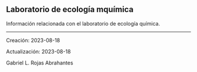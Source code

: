## Laboratorio de ecología mquímica
Información relacionada con el laboratorio de ecología química.

***

Creación: 2023-08-18

Actualización: 2023-08-18

Gabriel L. Rojas Abrahantes
